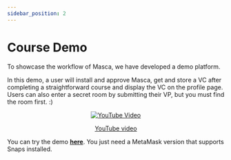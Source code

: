 ```yaml
---
sidebar_position: 2
---
```


# Course Demo

To showcase the workflow of Masca, we have developed a demo platform.

In this demo, a user will install and approve Masca, get and store a VC after completing a straightforward course and display the VC on the profile page. Users can also enter a secret room by submitting their VP, but you must find the room first. :)

<center>

[![YouTube Video](https://img.youtube.com/vi/LX40LsSipM8/0.jpg)](https://www.youtube.com/watch?v=LX40LsSipM8)

[YouTube video](https://www.youtube.com/watch?v=LX40LsSipM8)

</center>

You can try the demo **[here](https://blockchain-lab-um.github.io/course-dapp/)**. You just need a MetaMask version that supports Snaps installed.

